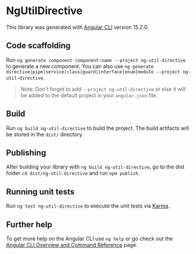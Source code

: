 # NgUtilDirective

This library was generated with [Angular CLI](https://github.com/angular/angular-cli) version 15.2.0.

## Code scaffolding

Run `ng generate component component-name --project ng-util-directive` to generate a new component. You can also use `ng generate directive|pipe|service|class|guard|interface|enum|module --project ng-util-directive`.
> Note: Don't forget to add `--project ng-util-directive` or else it will be added to the default project in your `angular.json` file. 

## Build

Run `ng build ng-util-directive` to build the project. The build artifacts will be stored in the `dist/` directory.

## Publishing

After building your library with `ng build ng-util-directive`, go to the dist folder `cd dist/ng-util-directive` and run `npm publish`.

## Running unit tests

Run `ng test ng-util-directive` to execute the unit tests via [Karma](https://karma-runner.github.io).

## Further help

To get more help on the Angular CLI use `ng help` or go check out the [Angular CLI Overview and Command Reference](https://angular.io/cli) page.
